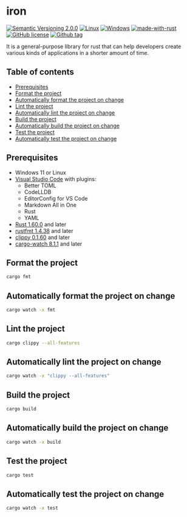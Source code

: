 # iron
[![Semantic Versioning 2.0.0](https://img.shields.io/badge/semver-2.0.0-standard.svg)](https://semver.org/)
[![Linux](https://svgshare.com/i/Zhy.svg)](https://svgshare.com/i/Zhy.svg)
[![Windows](https://svgshare.com/i/ZhY.svg)](https://svgshare.com/i/ZhY.svg)
[![made-with-rust](https://img.shields.io/badge/Made%20with-Rust-1f425f.svg)](https://www.rust-lang.org/)
[![GitHub license](https://img.shields.io/github/license/ii887522/iron.svg)](https://github.com/ii887522/iron/blob/master/LICENSE)
[![Github tag](https://badgen.net/github/tag/ii887522/iron)](https://github.com/ii887522/iron/tags/)

It is a general-purpose library for rust that can help developers create various kinds of applications in a shorter amount of time.

## Table of contents
- [Prerequisites](https://github.com/ii887522/iron#prerequisites)
- [Format the project](https://github.com/ii887522/iron#format-the-project)
- [Automatically format the project on change](https://github.com/ii887522/iron#automatically-format-the-project-on-change)
- [Lint the project](https://github.com/ii887522/iron#lint-the-project)
- [Automatically lint the project on change](https://github.com/ii887522/iron#automatically-lint-the-project-on-change)
- [Build the project](https://github.com/ii887522/iron#build-the-project)
- [Automatically build the project on change](https://github.com/ii887522/iron#automatically-build-the-project-on-change)
- [Test the project](https://github.com/ii887522/iron#test-the-project)
- [Automatically test the project on change](https://github.com/ii887522/iron#automatically-test-the-project-on-change)

## Prerequisites
- Windows 11 or Linux
- [Visual Studio Code](https://code.visualstudio.com/) with plugins:
  - Better TOML
  - CodeLLDB
  - EditorConfig for VS Code
  - Markdown All in One
  - Rust
  - YAML
- [Rust 1.60.0](https://www.rust-lang.org/) and later
- [rustfmt 1.4.38](https://github.com/rust-lang/rustfmt) and later
- [clippy 0.1.60](https://github.com/rust-lang/rust-clippy) and later
- [cargo-watch 8.1.1](https://github.com/watchexec/cargo-watch) and later

## Format the project
```sh
cargo fmt
```

## Automatically format the project on change
```sh
cargo watch -x fmt
```

## Lint the project
```sh
cargo clippy --all-features
```

## Automatically lint the project on change
```sh
cargo watch -x "clippy --all-features"
```

## Build the project
```sh
cargo build
```

## Automatically build the project on change
```sh
cargo watch -x build
```

## Test the project
```sh
cargo test
```

## Automatically test the project on change
```sh
cargo watch -x test
```
